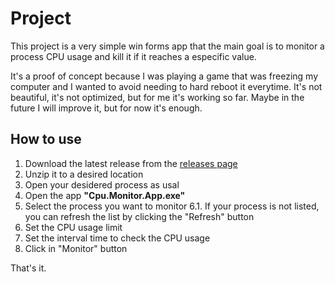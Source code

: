 # Project
This project is a very simple win forms app that the main goal is to monitor a process CPU usage and kill it if it reaches a especific value.

It's a proof of concept because I was playing a game that was freezing my computer and I wanted to avoid needing to hard reboot it everytime.
It's not beautiful, it's not optimized, but for me it's working so far.
Maybe in the future I will improve it, but for now it's enough.

## How to use
1. Download the latest release from the [releases page](https://github.com/dev-vinicius-andrade/cpu-process-monitor/releases)
2. Unzip it to a desired location
3. Open your desidered process as usal
4. Open the app **"Cpu.Monitor.App.exe"**
5. Select the process you want to monitor
	6.1. If your process is not listed, you can refresh the list by clicking the "Refresh" button
7. Set the CPU usage limit
8. Set the interval time to check the CPU usage
9. Click in "Monitor" button

That's it.
 
